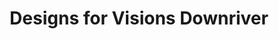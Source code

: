 ---
title: "Designs for Visions Downriver"
url: /riverview/designs-for-visions-downriver/
shop: optician
---